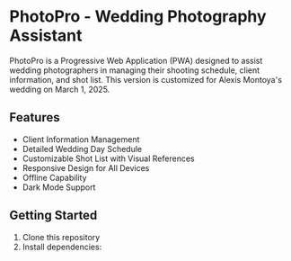 # PhotoPro - Wedding Photography Assistant

PhotoPro is a Progressive Web Application (PWA) designed to assist wedding photographers in managing their shooting schedule, client information, and shot list. This version is customized for Alexis Montoya's wedding on March 1, 2025.

## Features

- Client Information Management
- Detailed Wedding Day Schedule
- Customizable Shot List with Visual References
- Responsive Design for All Devices
- Offline Capability
- Dark Mode Support

## Getting Started

1. Clone this repository
2. Install dependencies:

